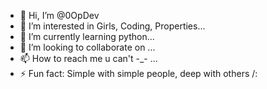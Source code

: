 - 👋 Hi, I’m @0OpDev
- 👀 I’m interested in Girls, Coding, Properties...
- 🌱 I’m currently learning python...
- 💞️ I’m looking to collaborate on ...
- 📫 How to reach me u can't -_- ...
- ⚡ Fun fact: Simple with simple people, deep with others /:

<!---
0OpDev/0OpDev is a ✨ special ✨ repository because its `README.md` (this file) appears on your GitHub profile.
You can click the Preview link to take a look at your changes.
--->
